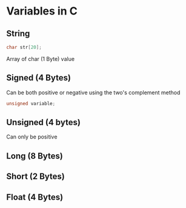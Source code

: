 # Variables in C

## String

```c
char str[20];
```

Array of char (1 Byte) value

## Signed (4 Bytes)

Can be both positive or negative using the two's complement method

```c
unsigned variable;

```

## Unsigned (4 bytes)

Can only be positive

## Long (8 Bytes)

## Short (2 Bytes)

## Float (4 Bytes)
